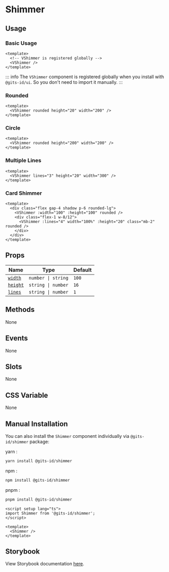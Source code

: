 # Shimmer

## Usage

### Basic Usage

```vue
<template>
  <!-- VShimmer is registered globally -->
  <VShimmer />
</template>
```

<LivePreview height="100" src="components-shimmer--default" />

::: info
The `VShimmer` component is registered globally when you install with `@gits-id/ui`. So you don't need to import it manually.
:::

### Rounded

```vue
<template>
  <VShimmer rounded height="20" width="200" />
</template>
```

<LivePreview height="100" src="components-shimmer--rounded" />

### Circle

```vue
<template>
  <VShimmer rounded height="200" width="200" />
</template>
```

<LivePreview height="250" src="components-shimmer--circle" />

### Multiple Lines

```vue
<template>
  <VShimmer lines="3" height="20" width="300" />
</template>
```

<LivePreview height="150" src="components-shimmer--multiple-lines" />

### Card Shimmer

```vue
<template>
  <div class="flex gap-4 shadow p-6 rounded-lg">
    <VShimmer :width="100" :height="100" rounded />
    <div class="flex-1 w-8/12">
      <VShimmer :lines="4" width="100%" :height="20" class="mb-2" rounded />
    </div>
  </div>
</template>
```

<LivePreview height="200" src="components-shimmer--card-shimmer" />

## Props

| Name                | Type               | Default |
| ------------------- | ------------------ | ------- |
| [`width`](#width)   | `number \| string` | `100`   |
| [`height`](#height) | `string \| number` | `16`    |
| [`lines`](#lines)   | `string \| number` | `1`     |

## Methods

None

## Events

None

## Slots

None

## CSS Variable

None

## Manual Installation

You can also install the `Shimmer` component individually via `@gits-id/shimmer` package:

yarn :

```bash
yarn install @gits-id/shimmer
```

npm :

```bash
npm install @gits-id/shimmer
```

pnpm :

```bash
pnpm install @gits-id/shimmer
```

```vue
<script setup lang="ts">
import Shimmer from '@gits-id/shimmer';
</script>

<template>
  <Shimmer />
</template>
```

## Storybook

View Storybook documentation [here](https://gits-ui.web.app/?path=/story/components-shimmer--default).
